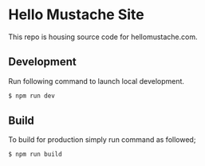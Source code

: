 # Hello Mustache Site
This repo is housing source code for hellomustache.com.

## Development
Run following command to launch local development.
```bash
$ npm run dev
```

## Build
To build for production simply run command as followed;
```bash
$ npm run build
```
